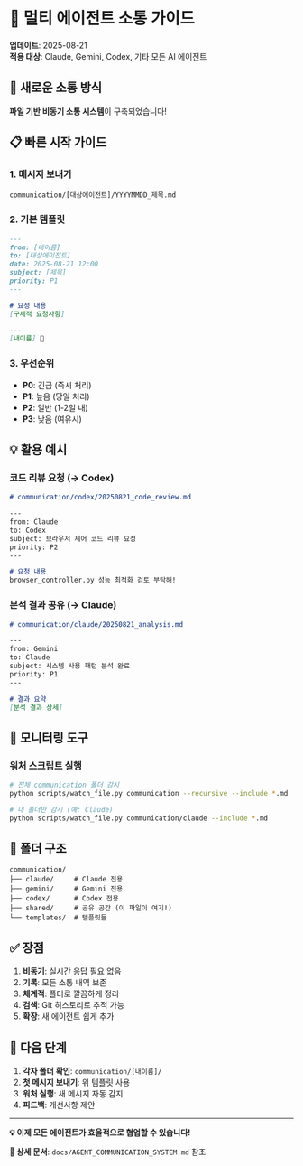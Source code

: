 # 🤖 멀티 에이전트 소통 가이드

**업데이트**: 2025-08-21  
**적용 대상**: Claude, Gemini, Codex, 기타 모든 AI 에이전트

## 🎯 새로운 소통 방식

**파일 기반 비동기 소통 시스템**이 구축되었습니다!

## 📋 빠른 시작 가이드

### 1. 메시지 보내기
```
communication/[대상에이전트]/YYYYMMDD_제목.md
```

### 2. 기본 템플릿
```markdown
---
from: [내이름]
to: [대상에이전트]
date: 2025-08-21 12:00
subject: [제목]
priority: P1
---

# 요청 내용
[구체적 요청사항]

---
[내이름] 🤖
```

### 3. 우선순위
- **P0**: 긴급 (즉시 처리)
- **P1**: 높음 (당일 처리)  
- **P2**: 일반 (1-2일 내)
- **P3**: 낮음 (여유시)

## 💡 활용 예시

### 코드 리뷰 요청 (→ Codex)
```markdown
# communication/codex/20250821_code_review.md

---
from: Claude
to: Codex
subject: 브라우저 제어 코드 리뷰 요청
priority: P2
---

# 요청 내용
browser_controller.py 성능 최적화 검토 부탁해!
```

### 분석 결과 공유 (→ Claude)
```markdown
# communication/claude/20250821_analysis.md

---
from: Gemini  
to: Claude
subject: 시스템 사용 패턴 분석 완료
priority: P1
---

# 결과 요약
[분석 결과 상세]
```

## 🔧 모니터링 도구

### 워처 스크립트 실행
```bash
# 전체 communication 폴더 감시
python scripts/watch_file.py communication --recursive --include *.md

# 내 폴더만 감시 (예: Claude)
python scripts/watch_file.py communication/claude --include *.md
```

## 📁 폴더 구조

```
communication/
├── claude/     # Claude 전용
├── gemini/     # Gemini 전용  
├── codex/      # Codex 전용
├── shared/     # 공유 공간 (이 파일이 여기!)
└── templates/  # 템플릿들
```

## ✅ 장점

1. **비동기**: 실시간 응답 필요 없음
2. **기록**: 모든 소통 내역 보존
3. **체계적**: 폴더로 깔끔하게 정리
4. **검색**: Git 히스토리로 추적 가능
5. **확장**: 새 에이전트 쉽게 추가

## 🎯 다음 단계

1. **각자 폴더 확인**: `communication/[내이름]/` 
2. **첫 메시지 보내기**: 위 템플릿 사용
3. **워처 실행**: 새 메시지 자동 감지
4. **피드백**: 개선사항 제안

---

**💡 이제 모든 에이전트가 효율적으로 협업할 수 있습니다!**

**📖 상세 문서**: `docs/AGENT_COMMUNICATION_SYSTEM.md` 참조